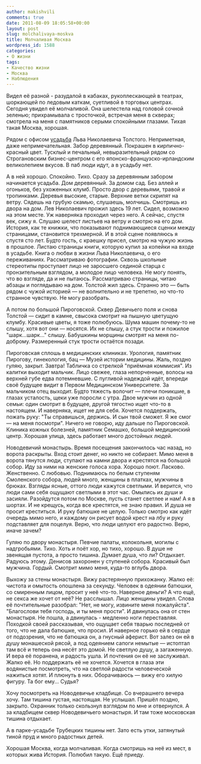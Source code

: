 ```yaml
---
author: makishvili
comments: true
date: 2011-08-09 18:05:58+00:00
layout: post
slug: molchalivaya-moskva
title: Молчаливая Москва
wordpress_id: 1588
categories:
- О жизни
tags:
- Качество жизни
- Москва
- Наблюдения
---
```


Видел её разной - разудалой в кабаках, рукоплескающей в театрах, шоркающей по ледовым каткам, суетливой в торговых центрах. Сегодня увидел её молчаливой.<!-- more --> Она шелестела над головой сочной зеленью; прихрамывала с тросточкой, встречая меня в скверах; смотрела на меня с памятников серыми спокойными глазами. Тихая такая Москва, хорошая.

Рядом с офисом [усадьба](http://ru.wikipedia.org/wiki/%D0%9C%D0%B5%D0%BC%D0%BE%D1%80%D0%B8%D0%B0%D0%BB%D1%8C%D0%BD%D1%8B%D0%B9_%D0%BC%D1%83%D0%B7%D0%B5%D0%B9-%D1%83%D1%81%D0%B0%D0%B4%D1%8C%D0%B1%D0%B0_%D0%9B._%D0%9D._%D0%A2%D0%BE%D0%BB%D1%81%D1%82%D0%BE%D0%B3%D0%BE_%C2%AB%D0%A5%D0%B0%D0%BC%D0%BE%D0%B2%D0%BD%D0%B8%D0%BA%D0%B8%C2%BB) Льва Николаевича Толстого. Неприметная, даже непримечательная. Забор деревянный. Покрашен в кирпично-красный цвет. Тусклый и печальный, невыразительный рядом со Строгановским бизнес-центром с его японско-французско-ирландским великолепием вкусов. В паб люди идут, а в усадьбу нет. 

А в ней хорошо. Спокойно. Тихо. Сразу за деревянным забором начинается усадьба. Дом деревянный. За домом сад. Без аллей и огоньков, без ухоженных клумб. Просто двор с деревьями, травой и тропинками. Деревья высокие, старые. Верхние ветки скрипят на ветру. Сядешь на грубую скамью, слушаешь, молчишь. Смотришь из двора на дом. Лев Николаевич прожил здесь 19 лет. Сидел, возможно на этом месте. Уж наверняка проходил через него. А сейчас, спустя век, сижу я. Слушаю шелест листьев на ветру и смотрю на его дом. История, как те книжки, что показывают поднимающиеся сценки между страницами, становится трехмерной. И в этой сцене появляюсь я спустя сто лет. Будто гость, с краешку присел, смотрю на чужую жизнь в прошлое. Листаю страницы книги, которую купил за копейки на входе в усадьбе. Книга о любви в жизни  Льва Николаевича, о его переживаниях. Рассматриваю фотографии. Сквозь школьные стереотипы проступает лицо не заросшего сединой старца с пронзительным взглядом, а молодое лицо человека. Не могу понять, что во взгляде, да и не пытаюсь. Рассматриваю страницы, читаю абзацы и поглядываю на дом. Толстой жил здесь. Странно это — быть рядом с чужой историей — не волнительно и не трепетно, но что-то странное чувствую. Не могу разобрать.

А потом по большой Пироговской. Сквер Девичьего поля и снова Толстой — сидит в камне, свысока смотрит на пышную цветущую клумбу. Красивые цветы, я тоже полюбуюсь. Шума машин почему-то не слышу, хотя вот они — носятся. Их не слышу, а стук трости и пожилое "шарк...шарк..." слышу. Бабушкины  морщины смотрят на меня по-доброму. Размеренный стук трости остаётся позади. 

Пироговская сплошь в медицинских клиниках. Урология, памятник Пирогову, гинекология,  бац — Музей истории медицины. Жаль, поздно гуляю, закрыт. Завтра! Табличка со стрелкой "приёмная коммисия". Из калитки выходит мальчик. Лицо свежее, глаза непорченные, волосы на верхней губе едва потемневшие. С пугливой надеждой идёт, впереди своё будущее видит в Первом Медицинском Университете. За мальчиком отец выходит. Будто тяжесть волочит — плечи поникшие, в глазах усталость, щеки уже поросли с утра. Двое мужчин из одной семьи: один смотрит в будущее, другой тягостно ищет что-то в настоящем. И наверняка, ищет не для себя. Хочется поддержать, пожать руку: "Ты справишься, держись. И сын твой сможет. Я же смог — на меня посмотри". Ничего не говорю, иду дальше по Пироговской. Клиника кожных болезней,  памятник Семашко, большой медицинский центр. Хорошая улица, здесь работает много достойных людей.

Новодевичий монастырь. Время посещения закончилось час назад, но ворота раскрыты. Вход стоит денег, но никто не собирает. Мимо меня в ворота тянутся  люди, ступают на камни двора и крестятся на большой собор. Иду за ними на женские голоса хора. Хорошо поют. Ласково. Женственно. С любовью. Поднимаюсь по белым ступеням Смоленского собора, людей много, женщины в платках, мужчины в брюках. Взгляды ясные, оттого люди кажутся светлыми. И верится, что люди сами себя ощущают светлыми в этот час. Омылись их души и засияли. Разойдутся потом по Москве, пусть станет светлее и нам! А я в шортах. И не крещусь, когда все крестятся, не знаю правил. И душа не просит креститься. И руку батюшке не целую. Только смотрю как идёт очередь мимо него, и каждому он рисует водой крест на лбу и руку подставляет для поцелуя. Верю, что люди целуют его радостно. Верю, иначе зачем?

Гуляю по двору монастыря. Певчие палаты, колокольня, могилы с надгробьями. Тихо. Хоть и поёт хор, но тихо, хорошо. В душе не звенящая пустота, а просто тишина. Думает душа, что ли? Отдыхает. Радуюсь этому. Денисов захоронен у ступеней собора. Красивый был мужчина. Гордый. Смотрит мимо меня, куда-то вглубь двора.

Выхожу за стены монастыря. Вижу растерянную прихожанку. Жалко её: чистота и омытость опошлена за секунду. Человек в одеянии батюшки, со смиренным лицом, просит у неё что-то. Наверное деньги? А что ещё, не секса же хочет от неё?  Не расслышал. Лицо женщины увидел. Слова её почтительные разобрал: "Нет, не могу, извините меня пожалуйста". "Благослови тебя господь, и ты меня прости". И двинулась она от стен монастыря. Не пошла, а двинулась - медленно ноги переставляя. Походкой своей рассказывая, что ощущает себя тварью последней от того, что не дала батюшке, что просил. И наверное горько ей в сердце от подозрения, что не батюшка он, а гнусный аферист. Вот залез он ей в душу монашеской рясой, а под одеянием сапоги немытые — истоптал там всё и теперь она несёт это домой. Не светлую душу, а загаженную. И вера её поранена, и радость ушла. И почтения он её не заслуживал. Жалко её. Но поддержать её не хочется. Хочется в глаза эти водянистые посмотреть, что на светлой радости человеческой нажиться хотят. И плюнуть в них. Оборачиваюсь — вижу его хилую фигуру. Та бог ему... Судья?

Хочу посмотреть на Новодевичье кладбище. Со вчерашнего вечера хочу. Там тишина густая, настоящая. Не услышал. Пришёл поздно, закрыто. Охранник только скользнул взглядом по мне и отвернулся. А за кладбищем сквер Новодевичьего монастыря. И там тоже московская тишина отдыхает. 

А в парке-усадьбе Трубецких тишины нет. Зато есть утки, затянутый тиной пруд и много радостных детей. 

Хорошая Москва, когда молчаливая. Когда смотришь на неё из мест, в которых жива История. Полюбил такую. Ещё приеду.
